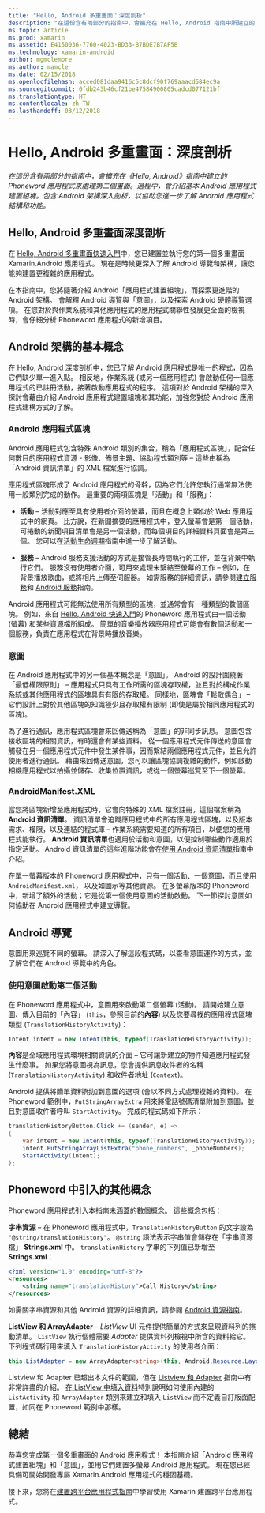```yaml
---
title: "Hello, Android 多重畫面：深度剖析"
description: "在這份含有兩部分的指南中，會擴充在 Hello, Android 指南中所建立的 Phoneword 應用程式來處理第二個畫面。 過程中，會介紹基本 Android 應用程式建置組塊。 包含 Android 架構深入剖析，以協助您進一步了解 Android 應用程式結構和功能。"
ms.topic: article
ms.prod: xamarin
ms.assetid: E4150036-7760-4023-BD33-B7BDE7B7AF5B
ms.technology: xamarin-android
author: mgmclemore
ms.author: mamcle
ms.date: 02/15/2018
ms.openlocfilehash: acced081daa9416c5c8dcf90f769aaacd584ec9a
ms.sourcegitcommit: 0fdb243b46cf21be47584900805cadcd077121bf
ms.translationtype: HT
ms.contentlocale: zh-TW
ms.lasthandoff: 03/12/2018
---
```

# <a name="hello-android-multiscreen-deep-dive"></a>Hello, Android 多重畫面：深度剖析

_在這份含有兩部分的指南中，會擴充在《Hello, Android》指南中建立的 Phoneword 應用程式來處理第二個畫面。過程中，會介紹基本 Android 應用程式建置組塊。包含 Android 架構深入剖析，以協助您進一步了解 Android 應用程式結構和功能。_

## <a name="hello-android-multiscreen-deep-dive"></a>Hello, Android 多重畫面深度剖析

在 [Hello, Android 多重畫面快速入門](~/android/get-started/hello-android-multiscreen/hello-android-multiscreen-quickstart.md)中，您已建置並執行您的第一個多重畫面 Xamarin.Android 應用程式。
現在是時候更深入了解 Android 導覽和架構，讓您能夠建置更複雜的應用程式。

在本指南中，您將隨著介紹 Android「應用程式建置組塊」，而探索更進階的 Android 架構。 會解釋 Android 導覽與「意圖」，以及探索 Android 硬體導覽選項。 在您對於與作業系統和其他應用程式的應用程式關聯性發展更全面的檢視時，會仔細分析 Phoneword 應用程式的新增項目。


## <a name="android-architecture-basics"></a>Android 架構的基本概念

在 [Hello, Android 深度剖析](~/android/get-started/hello-android/hello-android-deepdive.md)中，您已了解 Android 應用程式是唯一的程式，因為它們缺少單一進入點。 相反地，作業系統 (或另一個應用程式) 會啟動任何一個應用程式的已註冊活動，接著啟動應用程式的程序。 這項對於 Android 架構的深入探討會藉由介紹 Android 應用程式建置組塊和其功能，加強您對於 Android 應用程式建構方式的了解。


### <a name="android-application-blocks"></a>Android 應用程式區塊

Android 應用程式包含特殊 Android 類別的集合，稱為「應用程式區塊」，配合任何數目的應用程式資源 - 影像、佈景主題、協助程式類別等 &ndash; 這些由稱為「Android 資訊清單」的 XML 檔案進行協調。

應用程式區塊形成了 Android 應用程式的骨幹，因為它們允許您執行通常無法使用一般類別完成的動作。 最重要的兩項區塊是「活動」和「服務」：

-   **活動** &ndash; 活動對應至具有使用者介面的螢幕，而且在概念上類似於 Web 應用程式中的網頁。 比方說，在新聞摘要的應用程式中，登入螢幕會是第一個活動，可捲動的新聞項目清單會是另一個活動，而每個項目的詳細資料頁面會是第三個。 您可以在[活動生命週期](~/android/app-fundamentals/activity-lifecycle/index.md)指南中進一步了解活動。

-   **服務** &ndash; Android 服務支援活動的方式是接管長時間執行的工作，並在背景中執行它們。 服務沒有使用者介面，可用來處理未繫結至螢幕的工作 &ndash; 例如，在背景播放歌曲，或將相片上傳至伺服器。 如需服務的詳細資訊，請參閱[建立服務](~/android/app-fundamentals/services/index.md)和 [Android 服務](~/android/app-fundamentals/services/index.md)指南。


Android 應用程式可能無法使用所有類型的區塊，並通常會有一種類型的數個區塊。 例如，來自 [Hello, Android 快速入門](~/android/get-started/hello-android/hello-android-quickstart.md)的 Phoneword 應用程式由一個活動 (螢幕) 和某些資源檔所組成。 簡單的音樂播放器應用程式可能會有數個活動和一個服務，負責在應用程式在背景時播放音樂。

### <a name="intents"></a>意圖

在 Android 應用程式中的另一個基本概念是「意圖」。
Android 的設計圍繞著「最低權限原則」 &ndash; 應用程式只具有工作所需的區塊存取權，並且對於構成作業系統或其他應用程式的區塊具有有限的存取權。 同樣地，區塊會「鬆散偶合」 &ndash; 它們設計上對於其他區塊的知識極少且存取權有限制 (即使是屬於相同應用程式的區塊)。

為了進行通訊，應用程式區塊會來回傳送稱為「意圖」的非同步訊息。 意圖包含接收區塊的相關資訊，有時還會有某些資料。 從一個應用程式元件傳送的意圖會觸發在另一個應用程式元件中發生某件事，因而繫結兩個應用程式元件，並且允許使用者進行通訊。 藉由來回傳送意圖，您可以讓區塊協調複雜的動作，例如啟動相機應用程式以拍攝並儲存、收集位置資訊，或從一個螢幕巡覽至下一個螢幕。


### <a name="androidmanifestxml"></a>AndroidManifest.XML

當您將區塊新增至應用程式時，它會向特殊的 XML 檔案註冊，這個檔案稱為 **Android 資訊清單**。 資訊清單會追蹤應用程式中的所有應用程式區塊，以及版本需求、權限，以及連結的程式庫 &ndash; 作業系統需要知道的所有項目，以便您的應用程式能執行。 **Android 資訊清單**也適用於活動和意圖，以便控制哪些動作適用於指定活動。 Android 資訊清單的這些進階功能會在[使用 Android 資訊清單](~/android/platform/android-manifest.md)指南中介紹。

在單一螢幕版本的 Phoneword 應用程式中，只有一個活動、一個意圖，而且使用 `AndroidManifest.xml`， 以及如圖示等其他資源。 在多螢幕版本的 Phoneword 中，新增了額外的活動；它是從第一個使用意圖的活動啟動。 下一節探討意圖如何協助在 Android 應用程式中建立導覽。

## <a name="android-navigation"></a>Android 導覽

意圖用來巡覽不同的螢幕。 請深入了解這段程式碼，以查看意圖運作的方式，並了解它們在 Android 導覽中的角色。


### <a name="launching-a-second-activity-with-an-intent"></a>使用意圖啟動第二個活動

在 Phoneword 應用程式中，意圖用來啟動第二個螢幕 (活動)。 請開始建立意圖、傳入目前的「內容」 (`this`，參照目前的**內容**) 以及您要尋找的應用程式區塊類型 (`TranslationHistoryActivity`)：

```csharp
Intent intent = new Intent(this, typeof(TranslationHistoryActivity));
```

**內容**是全域應用程式環境相關資訊的介面 &ndash; 它可讓新建立的物件知道應用程式發生什麼事。 如果您將意圖視為訊息，您會提供訊息收件者的名稱 (`TranslationHistoryActivity`) 和收件者地址 (`Context`)。

Android 提供將簡單資料附加到意圖的選項 (會以不同方式處理複雜的資料)。 在 Phoneword 範例中，`PutStringArrayExtra` 用來將電話號碼清單附加到意圖，並且對意圖收件者呼叫 `StartActivity`。 完成的程式碼如下所示：

```csharp
translationHistoryButton.Click += (sender, e) =>
{
    var intent = new Intent(this, typeof(TranslationHistoryActivity));
    intent.PutStringArrayListExtra("phone_numbers", _phoneNumbers);
    StartActivity(intent);
};
```


## <a name="additional-concepts-introduced-in-phoneword"></a>Phoneword 中引入的其他概念

Phoneword 應用程式引入本指南未涵蓋的數個概念。 這些概念包括：

**字串資源** &ndash; 在 Phoneword 應用程式中，`TranslationHistoryButton` 的文字設為 `"@string/translationHistory"`。 `@string` 語法表示字串值會儲存在「字串資源檔」 **Strings.xml** 中。 `translationHistory` 字串的下列值已新增至 **Strings.xml**：

```xml
<?xml version="1.0" encoding="utf-8"?>
<resources>
    <string name="translationHistory">Call History</string>
</resources>
```

如需關字串資源和其他 Android 資源的詳細資訊，請參閱 [Android 資源指南](~/android/app-fundamentals/resources-in-android/index.md)。

**ListView 和 ArrayAdapter** &ndash; _ListView_ UI 元件提供簡單的方式來呈現資料列的捲動清單。 `ListView` 執行個體需要 _Adapter_ 提供資料列檢視中所含的資料給它。 下列程式碼行用來填入 `TranslationHistoryActivity` 的使用者介面：

```csharp
this.ListAdapter = new ArrayAdapter<string>(this, Android.Resource.Layout.SimpleListItem1, phoneNumbers);
```

Listview 和 Adapter 已超出本文件的範圍，但在 [Listview 和 Adapter](~/android/user-interface/layouts/list-view/index.md) 指南中有非常詳盡的介紹。
[在 ListView 中填入資料](~/android/user-interface/layouts/list-view/populating.md)特別說明如何使用內建的 `ListActivity` 和 `ArrayAdapter` 類別來建立和填入 `ListView` 而不定義自訂版面配置，如同在 Phoneword 範例中那樣。


## <a name="summary"></a>總結

恭喜您完成第一個多重畫面的 Android 應用程式！ 本指南介紹「Android 應用程式建置組塊」和「意圖」，並用它們建置多螢幕 Android 應用程式。 現在您已經具備可開始開發專屬 Xamarin.Android 應用程式的穩固基礎。

接下來，您將在[建置跨平台應用程式指南](~/cross-platform/app-fundamentals/building-cross-platform-applications/index.md)中學習使用 Xamarin 建置跨平台應用程式。
